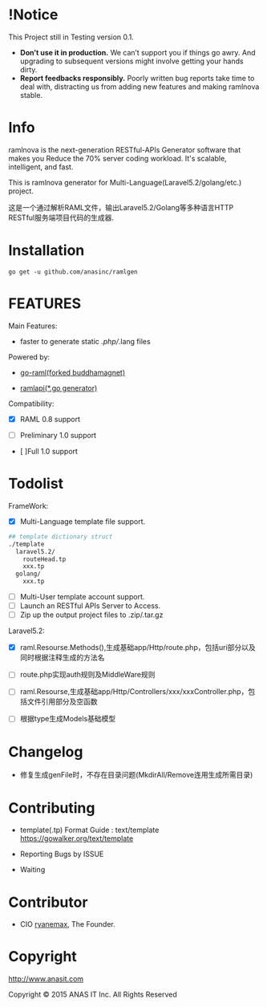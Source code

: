 # !Notice
This Project still in Testing version 0.1.

- **Don’t use it in production.** We can’t support you if things go awry. And upgrading to subsequent versions might involve getting your hands dirty.
- **Report feedbacks responsibly.** Poorly written bug reports take time to deal with, distracting us from adding new features and making ramlnova stable.


# Info
ramlnova is the next-generation RESTful-APIs Generator software that makes you Reduce the 70% server coding workload. It's scalable, intelligent, and fast.

This is ramlnova generator for Multi-Language(Laravel5.2/golang/etc.) project.

这是一个通过解析RAML文件，输出Laravel5.2/Golang等多种语言HTTP RESTful服务端项目代码的生成器.

# Installation
``` 
go get -u github.com/anasinc/ramlgen
```

# FEATURES
Main Features:

- faster to generate static *.php/*.lang files

Powered by:

- [go-raml(forked buddhamagnet)](https://github.com/buddhamagnet/raml)

- [ramlapi(*.go generator)](https://github.com/EconomistDigitalSolutions/ramlapi)

Compatibility:

- [x] RAML 0.8 support

- [ ] Preliminary 1.0 support

- [ ]Full 1.0 support

# Todolist
FrameWork:
- [x] Multi-Language template file support.
``` bash
## template dictionary struct
./template
  laravel5.2/
    routeHead.tp
    xxx.tp
  golang/
    xxx.tp
```
- [ ] Multi-User template account support.
- [ ] Launch an RESTful APIs Server to Access.
- [ ] Zip up the output project files to .zip/.tar.gz

Laravel5.2:
- [x] raml.Resourse.Methods(),生成基础app/Http/route.php，包括uri部分以及同时根据注释生成的方法名

- [ ] route.php实现auth规则及MiddleWare规则

- [ ] raml.Resourse,生成基础app/Http/Controllers/xxx/xxxController.php，包括文件引用部分及空函数

- [ ] 根据type生成Models基础模型

# Changelog

- 修复生成genFile时，不存在目录问题(MkdirAll/Remove连用生成所需目录)


# Contributing
- template(.tp)
Format Guide : text/template <https://gowalker.org/text/template>

- Reporting Bugs by ISSUE

- Waiting

# Contributor

- CIO [ryanemax](https://ryanamax.github.io/), The Founder.

# Copyright

http://www.anasit.com

Copyright © 2015 ANAS IT Inc. All Rights Reserved

